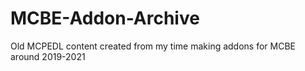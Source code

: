 # MCBE-Addon-Archive
Old MCPEDL content created from my time making addons for MCBE around 2019-2021
